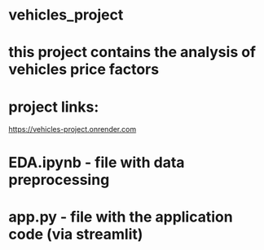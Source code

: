 # vehicles_project

# this project contains the analysis of vehicles price factors

# project links:
https://vehicles-project.onrender.com


# EDA.ipynb - file with data preprocessing

# app.py - file with the application code (via streamlit)